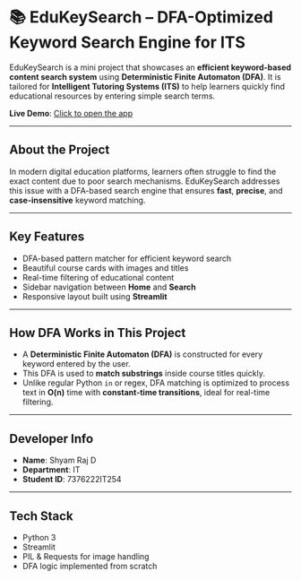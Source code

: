 # 📚 EduKeySearch – DFA-Optimized Keyword Search Engine for ITS

EduKeySearch is a mini project that showcases an **efficient keyword-based content search system** using **Deterministic Finite Automaton (DFA)**. It is tailored for **Intelligent Tutoring Systems (ITS)** to help learners quickly find educational resources by entering simple search terms.

**Live Demo**: [Click to open the app](https://dfa-optimised-search.streamlit.app/)

---

## About the Project

In modern digital education platforms, learners often struggle to find the exact content due to poor search mechanisms. EduKeySearch addresses this issue with a DFA-based search engine that ensures **fast**, **precise**, and **case-insensitive** keyword matching.

---

## Key Features

- DFA-based pattern matcher for efficient keyword search  
- Beautiful course cards with images and titles  
- Real-time filtering of educational content  
- Sidebar navigation between **Home** and **Search**  
- Responsive layout built using **Streamlit**

---

## How DFA Works in This Project

- A **Deterministic Finite Automaton (DFA)** is constructed for every keyword entered by the user.
- This DFA is used to **match substrings** inside course titles quickly.
- Unlike regular Python `in` or regex, DFA matching is optimized to process text in **O(n)** time with **constant-time transitions**, ideal for real-time filtering.

---

## Developer Info

- **Name**: Shyam Raj D  
- **Department**: IT  
- **Student ID**: 7376222IT254

---

## Tech Stack

- Python 3  
- Streamlit  
- PIL & Requests for image handling  
- DFA logic implemented from scratch  


